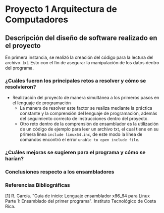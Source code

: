 # Proyecto 1 Arquitectura de Computadores

## Descripción del diseño de software realizado en el proyecto

En primera instancia, se realizó la creación del código para la lectura del archivo .txt. Esto con el fin de asegurar la manipulación de los datos dentro del programa.

### ¿Cuáles fueron los principales retos a resolver y cómo se resolvieron?

 - Realización del proyecto de manera simultánea a los primeros pasos en el lenguaje de programación
    - La manera de resolver este factor se realiza mediante la práctica constante y la comprensión del lenguaje de programación, además del seguimiento correcto de instrucciones dentro del proyecto.
    - Otro reto dentro de la comprensión de ensamblador es la utilización de un código de ejemplo para leer un archivo txt, el cual tiene en su primera línea `include linux64.inc`, de este modo la línea de comandos encontró el error `unable to open include file`.

### ¿Cuáles mejoras se sugieren para el programa y cómo se harían?

### Conclusiones respecto a los ensambladores

### Referencias Bibliográficas

[1] R. García. "Guía de inicio: Lenguaje ensamblador x86_64 para Linux Parte 1: Ensamblado del primer programa". Instituto Tecnológico de Costa Rica.